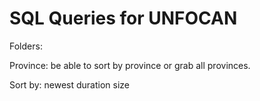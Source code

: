 # SQL Queries for UNFOCAN

Folders:

Province:
    be able to sort by province or grab all provinces.

Sort by:
    newest
    duration
    size

